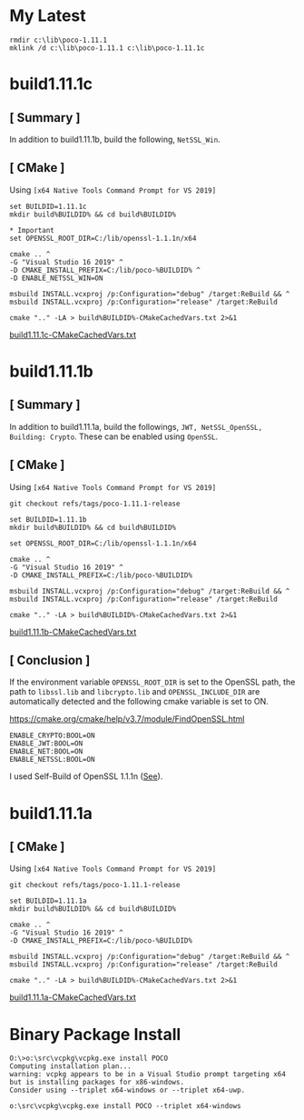 # My Latest

```
rmdir c:\lib\poco-1.11.1
mklink /d c:\lib\poco-1.11.1 c:\lib\poco-1.11.1c
```
# build1.11.1c

## [ Summary ]

In addition to build1.11.1b, build the following, `NetSSL_Win`.

## [ CMake ]

Using `[x64 Native Tools Command Prompt for VS 2019]`
```
set BUILDID=1.11.1c
mkdir build%BUILDID% && cd build%BUILDID%

* Important
set OPENSSL_ROOT_DIR=C:/lib/openssl-1.1.1n/x64

cmake .. ^
-G "Visual Studio 16 2019" ^
-D CMAKE_INSTALL_PREFIX=C:/lib/poco-%BUILDID% ^
-D ENABLE_NETSSL_WIN=ON

msbuild INSTALL.vcxproj /p:Configuration="debug" /target:ReBuild && ^
msbuild INSTALL.vcxproj /p:Configuration="release" /target:ReBuild

cmake ".." -LA > build%BUILDID%-CMakeCachedVars.txt 2>&1
```
[build1.11.1c-CMakeCachedVars.txt](build1.11.1c-CMakeCachedVars.txt)

# build1.11.1b

## [ Summary ]

In addition to build1.11.1a, build the followings, `JWT, NetSSL_OpenSSL, Building: Crypto`.
These can be enabled using `OpenSSL`.

## [ CMake ]

Using `[x64 Native Tools Command Prompt for VS 2019]`
```
git checkout refs/tags/poco-1.11.1-release

set BUILDID=1.11.1b
mkdir build%BUILDID% && cd build%BUILDID%

set OPENSSL_ROOT_DIR=C:/lib/openssl-1.1.1n/x64

cmake .. ^
-G "Visual Studio 16 2019" ^
-D CMAKE_INSTALL_PREFIX=C:/lib/poco-%BUILDID%

msbuild INSTALL.vcxproj /p:Configuration="debug" /target:ReBuild && ^
msbuild INSTALL.vcxproj /p:Configuration="release" /target:ReBuild
```

```
cmake ".." -LA > build%BUILDID%-CMakeCachedVars.txt 2>&1
```
[build1.11.1b-CMakeCachedVars.txt](./build1.11.1b-CMakeCachedVars.txt)

## [ Conclusion ]

If the environment variable `OPENSSL_ROOT_DIR` is set to the OpenSSL path, the path to `libssl.lib` and `libcrypto.lib` and `OPENSSL_INCLUDE_DIR` are automatically detected and the following cmake variable is set to ON.

https://cmake.org/cmake/help/v3.7/module/FindOpenSSL.html

```
ENABLE_CRYPTO:BOOL=ON
ENABLE_JWT:BOOL=ON
ENABLE_NET:BOOL=ON
ENABLE_NETSSL:BOOL=ON
```
I used Self-Build of OpenSSL 1.1.1n ([See](../OpenSSLBuildLog.md)).

# build1.11.1a

## [ CMake ]

Using `[x64 Native Tools Command Prompt for VS 2019]`
```
git checkout refs/tags/poco-1.11.1-release

set BUILDID=1.11.1a
mkdir build%BUILDID% && cd build%BUILDID%

cmake .. ^
-G "Visual Studio 16 2019" ^
-D CMAKE_INSTALL_PREFIX=C:/lib/poco-%BUILDID%

msbuild INSTALL.vcxproj /p:Configuration="debug" /target:ReBuild && ^
msbuild INSTALL.vcxproj /p:Configuration="release" /target:ReBuild
```

```
cmake ".." -LA > build%BUILDID%-CMakeCachedVars.txt 2>&1
```
[build1.11.1a-CMakeCachedVars.txt](./build1.11.1a-CMakeCachedVars.txt)

# Binary Package Install

```
O:\>o:\src\vcpkg\vcpkg.exe install POCO
Computing installation plan...
warning: vcpkg appears to be in a Visual Studio prompt targeting x64
but is installing packages for x86-windows.
Consider using --triplet x64-windows or --triplet x64-uwp.

o:\src\vcpkg\vcpkg.exe install POCO --triplet x64-windows
```
